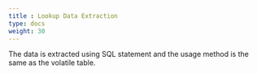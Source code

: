 ```yaml
---
title : Lookup Data Extraction
type: docs
weight: 30
---
```


The data is extracted using SQL statement and the usage method is the same as the volatile table.


